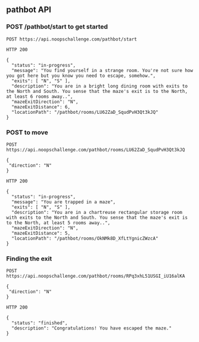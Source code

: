
## pathbot API


### POST /pathbot/start to get started

`POST https://api.noopschallenge.com/pathbot/start`

`HTTP 200`

```
{
  "status": "in-progress",
  "message": "You find yourself in a strange room. You're not sure how you got here but you know you need to escape, somehow.",
  "exits": [ "N", "S" ],
  "description": "You are in a bright long dining room with exits to the North and South. You sense that the maze's exit is to the North, at least 6 rooms away..",
  "mazeExitDirection": "N",
  "mazeExitDistance": 6,
  "locationPath": "/pathbot/rooms/LU62ZaD_SqudPvH3Qt3kJQ"
}
```


### POST to move

`POST https://api.noopschallenge.com/pathbot/rooms/LU62ZaD_SqudPvH3Qt3kJQ`


```
{
 "direction": "N"
}
```

`HTTP 200`

```
{
  "status": "in-progress",
  "message": "You are trapped in a maze",
  "exits": [ "N", "S" ],
  "description": "You are in a chartreuse rectangular storage room with exits to the North and South. You sense that the maze's exit is to the North, at least 5 rooms away..",
  "mazeExitDirection": "N",
  "mazeExitDistance": 5,
  "locationPath": "/pathbot/rooms/OkNMk8D_XfLtYgnicZWzcA"
}
```


### Finding the exit

`POST https://api.noopschallenge.com/pathbot/rooms/RPq3xhL51USGI_iU16alKA`


```
{
 "direction": "N"
}
```

`HTTP 200`

```
{
  "status": "finished",
  "description": "Congratulations! You have escaped the maze."
}
```

